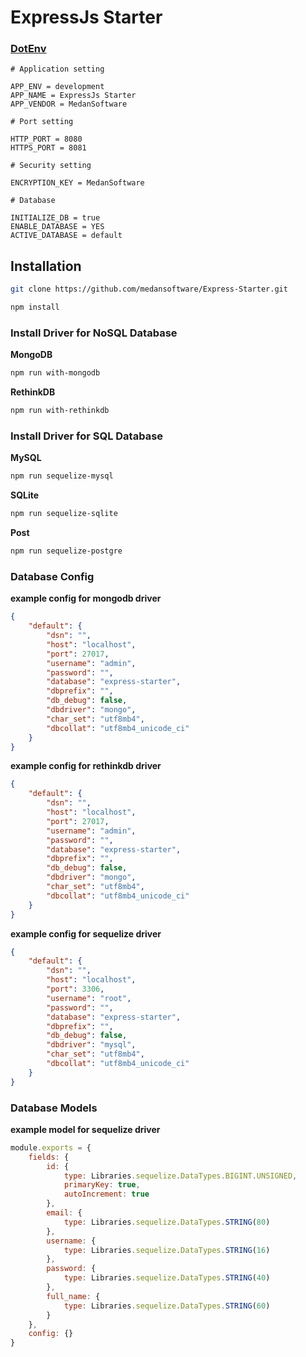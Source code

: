 # ExpressJs Starter

### [DotEnv](https://github.com/motdotla/dotenv#rules)

```text
# Application setting

APP_ENV = development
APP_NAME = ExpressJs Starter
APP_VENDOR = MedanSoftware

# Port setting

HTTP_PORT = 8080
HTTPS_PORT = 8081

# Security setting

ENCRYPTION_KEY = MedanSoftware

# Database

INITIALIZE_DB = true
ENABLE_DATABASE = YES
ACTIVE_DATABASE = default
```

## Installation

```bash
git clone https://github.com/medansoftware/Express-Starter.git
```

```bash
npm install
```

### Install Driver for NoSQL Database

**MongoDB**

```bash
npm run with-mongodb
```

**RethinkDB**

```bash
npm run with-rethinkdb
```

### Install Driver for SQL Database

**MySQL**

```bash
npm run sequelize-mysql
```

**SQLite**

```bash
npm run sequelize-sqlite
```

**Post**

```bash
npm run sequelize-postgre
```

### Database Config

**example config for mongodb driver**

```json
{
	"default": {
		"dsn": "",
		"host": "localhost",
		"port": 27017,
		"username": "admin",
		"password": "",
		"database": "express-starter",
		"dbprefix": "",
		"db_debug": false,
		"dbdriver": "mongo",
		"char_set": "utf8mb4",
		"dbcollat": "utf8mb4_unicode_ci"
	}
}
```

**example config for rethinkdb driver**

```json
{
	"default": {
		"dsn": "",
		"host": "localhost",
		"port": 27017,
		"username": "admin",
		"password": "",
		"database": "express-starter",
		"dbprefix": "",
		"db_debug": false,
		"dbdriver": "mongo",
		"char_set": "utf8mb4",
		"dbcollat": "utf8mb4_unicode_ci"
	}
}
```

**example config for sequelize driver**

```json
{
	"default": {
		"dsn": "",
		"host": "localhost",
		"port": 3306,
		"username": "root",
		"password": "",
		"database": "express-starter",
		"dbprefix": "",
		"db_debug": false,
		"dbdriver": "mysql",
		"char_set": "utf8mb4",
		"dbcollat": "utf8mb4_unicode_ci"
	}
}
```

### Database Models

**example model for sequelize driver**

```javascript
module.exports = {
	fields: {
		id: {
			type: Libraries.sequelize.DataTypes.BIGINT.UNSIGNED,
			primaryKey: true,
			autoIncrement: true
		},
		email: {
			type: Libraries.sequelize.DataTypes.STRING(80)
		},
		username: {
			type: Libraries.sequelize.DataTypes.STRING(16)
		},
		password: {
			type: Libraries.sequelize.DataTypes.STRING(40)
		},
		full_name: {
			type: Libraries.sequelize.DataTypes.STRING(60)
		}
	},
	config: {}
}
```